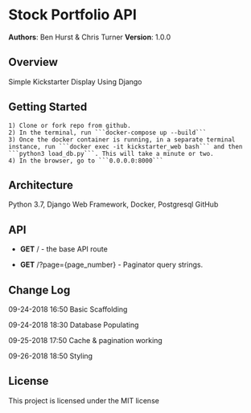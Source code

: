 # Stock Portfolio API
 **Authors**: Ben Hurst & Chris Turner
 **Version**: 1.0.0

 ## Overview
 Simple Kickstarter Display Using Django

 ## Getting Started
    1) Clone or fork repo from github.
    2) In the terminal, run ```docker-compose up --build```
    3) Once the docker container is running, in a separate terminal instance, run ```docker exec -it kickstarter_web bash``` and then ```python3 load_db.py```. This will take a minute or two.
    4) In the browser, go to ```0.0.0.0:8000```

 ## Architecture
Python 3.7, Django Web Framework, Docker, Postgresql
GitHub

 ## API

- **GET** / - the base API route

- **GET** /?page={page_number} - Paginator query strings.


 ## Change Log
 09-24-2018 16:50 Basic Scaffolding

 09-24-2018 18:30 Database Populating

 09-25-2018 17:50 Cache & pagination working

 09-26-2018 18:50 Styling

 ## License
This project is licensed under the MIT license

